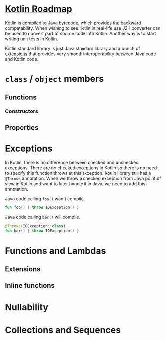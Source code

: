 # [Kotlin Roadmap](../roadmap.pdf)

Kotlin is compiled to Java bytecode, which provides the backward compatability. When wishing to see Kotlin in real-life use J2K converter can be used to convert part of source code into Kotlin. Another way is to start writing unit tests in Kotlin.

Kotlin standard library is just Java standard library and a bunch of [extensions](#extentions) that provides very smooth interoperability between Java code and Kotlin code.

# `class` / `object` members

## Functions

### Constructors

## Properties

# Exceptions

In Kotlin, there is no difference between checked and unchecked exceptions. There are no checked exceptions in Kotlin so there is no need to specify this function throws at this exception. Kotlin library still has a `@Throws` annotation. When we throw a checked exception from Java point of view in Kotlin and want to later handle it in Java, we need to add this annotation.

Java code calling `foo()` won't compile.

```kotlin
fun foo() { throw IOException() }
```

Java code calling `bar()` will compile.

```kotlin
@Throws(IOException::class)
fun bar() { throw IOException() }
```

# Functions and Lambdas

## Extensions

## Inline functions

# Nullability

# Collections and Sequences